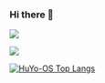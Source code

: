 ### Hi there 👋

![](https://antzuhl.cn:4000/get/@HuYo-OS.readme)

![](https://github-readme-stats.vercel.app/api?username=HuYo-OS)

 [![HuYo-OS Top Langs](https://github-readme-stats.vercel.app/api/top-langs/?username=ideshun)](https://github.com/ideshun)
